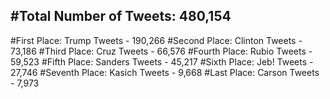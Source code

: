 #Total Number of Tweets: 480,154 
---
#First Place: Trump Tweets - 190,266
#Second Place: Clinton Tweets - 73,186
#Third Place: Cruz Tweets - 66,576
#Fourth Place: Rubio Tweets - 59,523
#Fifth Place: Sanders Tweets - 45,217
#Sixth Place: Jeb! Tweets - 27,746
#Seventh Place: Kasich Tweets - 9,668
#Last Place: Carson Tweets - 7,973
